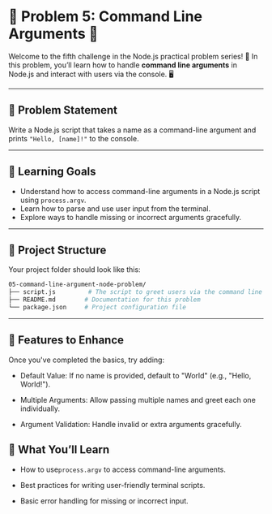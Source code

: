 # 🌟 Problem 5: Command Line Arguments 🌟

Welcome to the fifth challenge in the Node.js practical problem series! 🚀 In this problem, you’ll learn how to handle **command line arguments** in Node.js and interact with users via the console. 🖥️

---

## 📝 Problem Statement

Write a Node.js script that takes a name as a command-line argument and prints `"Hello, [name]!"` to the console.

---

## 🎯 Learning Goals

- Understand how to access command-line arguments in a Node.js script using `process.argv`.
- Learn how to parse and use user input from the terminal.
- Explore ways to handle missing or incorrect arguments gracefully.

---

## 📂 Project Structure

Your project folder should look like this:

```bash
05-command-line-argument-node-problem/
├── script.js         # The script to greet users via the command line
├── README.md        # Documentation for this problem
└── package.json     # Project configuration file
```

---

## 🌟 Features to Enhance

Once you've completed the basics, try adding:

- Default Value: If no name is provided, default to "World" (e.g., "Hello, World!").

- Multiple Arguments: Allow passing multiple names and greet each one individually.

- Argument Validation: Handle invalid or extra arguments gracefully.

## 🧠 What You’ll Learn

- How to use`process.argv` to access command-line arguments.

- Best practices for writing user-friendly terminal scripts.

- Basic error handling for missing or incorrect input.
